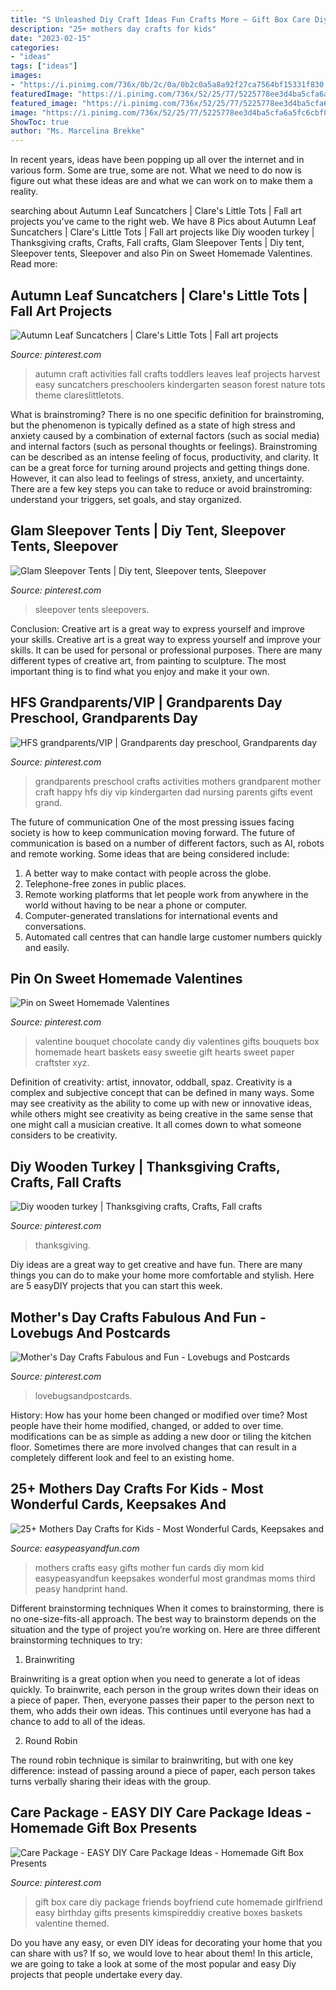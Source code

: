 ```yaml
---
title: "S Unleashed Diy Craft Ideas Fun Crafts More ~ Gift Box Care Diy Package Friends Boyfriend Cute Homemade Girlfriend Easy Birthday Gifts Presents Kimspireddiy Creative Boxes Baskets Valentine Themed"
description: "25+ mothers day crafts for kids"
date: "2023-02-15"
categories:
- "ideas"
tags: ["ideas"]
images:
- "https://i.pinimg.com/736x/0b/2c/0a/0b2c0a5a8a92f27ca7564bf15331f830.jpg"
featuredImage: "https://i.pinimg.com/736x/52/25/77/5225778ee3d4ba5cfa6a5fc6cbf8f292.jpg"
featured_image: "https://i.pinimg.com/736x/52/25/77/5225778ee3d4ba5cfa6a5fc6cbf8f292.jpg"
image: "https://i.pinimg.com/736x/52/25/77/5225778ee3d4ba5cfa6a5fc6cbf8f292.jpg"
ShowToc: true
author: "Ms. Marcelina Brekke"
---
```



In recent years, ideas have been popping up all over the internet and in various form. Some are true, some are not. What we need to do now is figure out what these ideas are and what we can work on to make them a reality.

	

		
searching about Autumn Leaf Suncatchers | Clare&#039;s Little Tots | Fall art projects you've came to the right web. We have 8 Pics about Autumn Leaf Suncatchers | Clare&#039;s Little Tots | Fall art projects like Diy wooden turkey | Thanksgiving crafts, Crafts, Fall crafts, Glam Sleepover Tents | Diy tent, Sleepover tents, Sleepover and also Pin on Sweet Homemade Valentines. Read more:
		
    
## Autumn Leaf Suncatchers | Clare&#039;s Little Tots | Fall Art Projects

<img loading=lazy src="https://i.pinimg.com/736x/59/cf/cf/59cfcfdd81da2f34d07063526c7b25c7--autumn-activities-art-activities.jpg" onerror="this.onerror=null;this.src='https://tse4.mm.bing.net/th?id=OIP.1ayCb0-Fw0Po8yDqXaHcmgHaFj&amp;pid=15.1';" alt="Autumn Leaf Suncatchers | Clare&#039;s Little Tots | Fall art projects">

_Source: pinterest.com_

>autumn craft activities fall crafts toddlers leaves leaf projects harvest easy suncatchers preschoolers kindergarten season forest nature tots theme clareslittletots. 

	

What is brainstroming?
There is no one specific definition for brainstroming, but the phenomenon is typically defined as a state of high stress and anxiety caused by a combination of external factors (such as social media) and internal factors (such as personal thoughts or feelings). Brainstroming can be described as an intense feeling of focus, productivity, and clarity. It can be a great force for turning around projects and getting things done. However, it can also lead to feelings of stress, anxiety, and uncertainty. There are a few key steps you can take to reduce or avoid brainstroming: understand your triggers, set goals, and stay organized.

    
## Glam Sleepover Tents | Diy Tent, Sleepover Tents, Sleepover

<img loading=lazy src="https://i.pinimg.com/736x/c9/03/7a/c9037a3065e2e95f110a33c688058f70.jpg" onerror="this.onerror=null;this.src='https://tse4.mm.bing.net/th?id=OIP.9UihzsQP10r9VW2f_2haOgHaJ3&amp;pid=15.1';" alt="Glam Sleepover Tents | Diy tent, Sleepover tents, Sleepover">

_Source: pinterest.com_

>sleepover tents sleepovers. 

	

Conclusion: Creative art is a great way to express yourself and improve your skills.
Creative art is a great way to express yourself and improve your skills. It can be used for personal or professional purposes. There are many different types of creative art, from painting to sculpture. The most important thing is to find what you enjoy and make it your own.

    
## HFS Grandparents/VIP | Grandparents Day Preschool, Grandparents Day

<img loading=lazy src="https://i.pinimg.com/736x/0b/2c/0a/0b2c0a5a8a92f27ca7564bf15331f830.jpg" onerror="this.onerror=null;this.src='https://tse3.mm.bing.net/th?id=OIP.VzYkxtcJYsxpNGMLYrGJXgHaJ3&amp;pid=15.1';" alt="HFS grandparents/VIP | Grandparents day preschool, Grandparents day">

_Source: pinterest.com_

>grandparents preschool crafts activities mothers grandparent mother craft happy hfs diy vip kindergarten dad nursing parents gifts event grand. 

	

The future of communication
One of the most pressing issues facing society is how to keep communication moving forward. The future of communication is based on a number of different factors, such as AI, robots and remote working. Some ideas that are being considered include: 
1. A better way to make contact with people across the globe. 
2. Telephone-free zones in public places. 
3. Remote working platforms that let people work from anywhere in the world without having to be near a phone or computer. 
4. Computer-generated translations for international events and conversations. 
5. Automated call centres that can handle large customer numbers quickly and easily.

    
## Pin On Sweet Homemade Valentines

<img loading=lazy src="https://i.pinimg.com/736x/55/66/d0/5566d02f1a2bbf625bed1215fcfb7e0d--valentine-baskets-valentine-gifts.jpg" onerror="this.onerror=null;this.src='https://tse4.mm.bing.net/th?id=OIP.Vpa3zmW5hKpVjZSEC8nqygHaJ3&amp;pid=15.1';" alt="Pin on Sweet Homemade Valentines">

_Source: pinterest.com_

>valentine bouquet chocolate candy diy valentines gifts bouquets box homemade heart baskets easy sweetie gift hearts sweet paper craftster xyz. 

	

Definition of creativity: artist, innovator, oddball, spaz.
Creativity is a complex and subjective concept that can be defined in many ways. Some may see creativity as the ability to come up with new or innovative ideas, while others might see creativity as being creative in the same sense that one might call a musician creative. It all comes down to what someone considers to be creativity.

    
## Diy Wooden Turkey | Thanksgiving Crafts, Crafts, Fall Crafts

<img loading=lazy src="https://i.pinimg.com/736x/cb/61/10/cb61106b3961431480859b54086d4e85.jpg" onerror="this.onerror=null;this.src='https://tse1.mm.bing.net/th?id=OIP.W5kPv9hKbalHTh0xHo3rYwHaLH&amp;pid=15.1';" alt="Diy wooden turkey | Thanksgiving crafts, Crafts, Fall crafts">

_Source: pinterest.com_

>thanksgiving. 

	

Diy ideas are a great way to get creative and have fun. There are many things you can do to make your home more comfortable and stylish. Here are 5 easyDIY projects that you can start this week.

    
## Mother&#039;s Day Crafts Fabulous And Fun - Lovebugs And Postcards

<img loading=lazy src="https://i.pinimg.com/736x/1c/17/a8/1c17a86c69900bfee167731d0afc3de2.jpg" onerror="this.onerror=null;this.src='https://tse1.mm.bing.net/th?id=OIP.dH5JAh0yyZFsyNGc3154MQHaLx&amp;pid=15.1';" alt="Mother&#039;s Day Crafts Fabulous and Fun - Lovebugs and Postcards">

_Source: pinterest.com_

>lovebugsandpostcards. 

	

History: How has your home been changed or modified over time?
Most people have their home modified, changed, or added to over time. modifications can be as simple as adding a new door or tiling the kitchen floor. Sometimes there are more involved changes that can result in a completely different look and feel to an existing home.

    
## 25+ Mothers Day Crafts For Kids - Most Wonderful Cards, Keepsakes And

<img loading=lazy src="https://www.easypeasyandfun.com/wp-content/uploads/2015/05/Mothers-Day-Crafts-for-Kids-Kid-Made-Gifts.jpg" onerror="this.onerror=null;this.src='https://tse3.mm.bing.net/th?id=OIP.Cv32FNpcZySUfaSg4tiIggHaKl&amp;pid=15.1';" alt="25+ Mothers Day Crafts for Kids - Most Wonderful Cards, Keepsakes and">

_Source: easypeasyandfun.com_

>mothers crafts easy gifts mother fun cards diy mom kid easypeasyandfun keepsakes wonderful most grandmas moms third peasy handprint hand. 

	

Different brainstorming techniques
When it comes to brainstorming, there is no one-size-fits-all approach. The best way to brainstorm depends on the situation and the type of project you’re working on. Here are three different brainstorming techniques to try:
1. Brainwriting

Brainwriting is a great option when you need to generate a lot of ideas quickly. To brainwrite, each person in the group writes down their ideas on a piece of paper. Then, everyone passes their paper to the person next to them, who adds their own ideas. This continues until everyone has had a chance to add to all of the ideas.

2. Round Robin

The round robin technique is similar to brainwriting, but with one key difference: instead of passing around a piece of paper, each person takes turns verbally sharing their ideas with the group.

    
## Care Package - EASY DIY Care Package Ideas - Homemade Gift Box Presents

<img loading=lazy src="https://i.pinimg.com/736x/52/25/77/5225778ee3d4ba5cfa6a5fc6cbf8f292.jpg" onerror="this.onerror=null;this.src='https://tse1.mm.bing.net/th?id=OIP.6kI0vWn5H9dUEjh2948XGgHaNM&amp;pid=15.1';" alt="Care Package - EASY DIY Care Package Ideas - Homemade Gift Box Presents">

_Source: pinterest.com_

>gift box care diy package friends boyfriend cute homemade girlfriend easy birthday gifts presents kimspireddiy creative boxes baskets valentine themed. 

	

Do you have any easy, or even DIY ideas for decorating your home that you can share with us? If so, we would love to hear about them! In this article, we are going to take a look at some of the most popular and easy Diy projects that people undertake every day.

